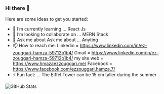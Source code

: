 ### Hi there 👋

Here are some ideas to get you started:

- 🔭 I’m currently learning ... React Js
- 👯 I’m looking to collaborate on ... MERN Stack 
- 💬 Ask me about Ask me about ... Anyting
- 📫 How to reach me:
     Linkedin = https://www.linkedin.com/in/ez-zouggari-hamza-59712b1b4/
     Gmail = https://www.linkedin.com/in/ez-zouggari-hamza-59712b1b4/
     my site web = https://www.hmazaezzouggari.me/
     Facebook = https://www.facebook.com/ezzouggari.hamza.7/
- ⚡ Fun fact: ... The Eiffel Tower can be 15 cm taller during the summer

![GitHub Stats](https://github-readme-stats.vercel.app/api?username=hamza411-ezzouggari&&show_icon=true&title_color=ffffff&icon_color=bb2acf&text_color=daf7dc&bg_color=151515)
